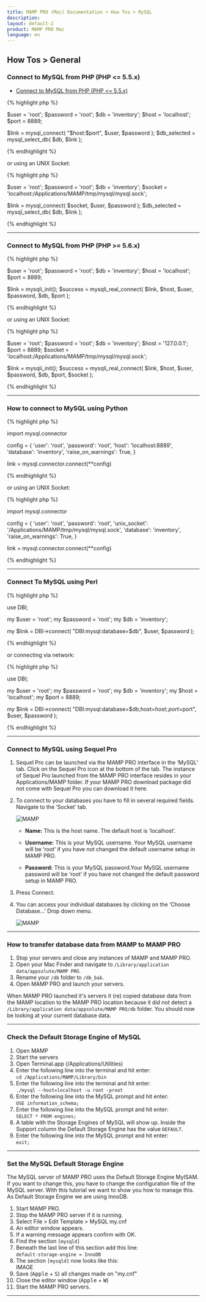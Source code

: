 ```yaml
---
title: MAMP PRO (Mac) Documentation > How Tos > MySQL
description: 
layout: default-2
product: MAMP PRO Mac
language: en
---
```


## How Tos > General

<a name="php_connect_mysql"></a> 

### Connect to MySQL from PHP (PHP <= 5.5.x)
- [Connect to MySQL from PHP (PHP <= 5.5.x)](New-Install/)  

{% highlight php %}

$user = 'root';
$password = 'root';
$db = 'inventory';
$host = 'localhost';
$port = 8889;

$link = mysql_connect(
   "$host:$port", 
   $user, 
   $password
);
$db_selected = mysql_select_db(
   $db, 
   $link
);

{% endhighlight %}

or using an UNIX Socket:

{% highlight php %}

$user = 'root';
$password = 'root';
$db = 'inventory';
$socket = 'localhost:/Applications/MAMP/tmp/mysql/mysql.sock';

$link = mysql_connect(
   $socket, 
   $user, 
   $password
);
$db_selected = mysql_select_db(
   $db, 
   $link
);

{% endhighlight %}

---

<a name="php_connect_mysqli"></a> 

### Connect to MySQL from PHP (PHP >= 5.6.x)

{% highlight php %}

$user = 'root';
$password = 'root';
$db = 'inventory';
$host = 'localhost';
$port = 8889;

$link = mysqli_init();
$success = mysqli_real_connect(
   $link, 
   $host, 
   $user, 
   $password, 
   $db,
   $port
);

{% endhighlight %}

or using an UNIX Socket:

{% highlight php %}

$user = 'root';
$password = 'root';
$db = 'inventory';
$host = '127.0.0.1';
$port = 8889;
$socket = 'localhost:/Applications/MAMP/tmp/mysql/mysql.sock';

$link = mysqli_init();
$success = mysqli_real_connect(
   $link, 
   $host,
   $user, 
   $password, 
   $db,
   $port,
   $socket
);

{% endhighlight %}

---

<a name="python_connect"></a>

### How to connect to MySQL using Python 

{% highlight php %}

import mysql.connector

config = {
  'user': 'root',
  'password': 'root',
  'host': 'localhost:8889',
  'database': 'inventory',
  'raise_on_warnings': True,
}

link = mysql.connector.connect(**config)

{% endhighlight %}


or using an UNIX Socket:

{% highlight php %}

import mysql.connector

config = {
  'user': 'root',
  'password': 'root',
  'unix_socket': '/Applications/MAMP/tmp/mysql/mysql.sock',
  'database': 'inventory',
  'raise_on_warnings': True,
}

link = mysql.connector.connect(**config)

{% endhighlight %}

---

<a name="perl_connect"></a> 

### Connect To MySQL using Perl 

{% highlight php %}

use DBI;
 
my $user = 'root';
my $password = 'root';
my $db = 'inventory';

my $link = DBI->connect(
   "DBI:mysql:database=$db", 
   $user, 
   $password
);

{% endhighlight %}

or connecting via network:

{% highlight php %}

use DBI;
 
my $user = 'root';
my $password = 'root';
my $db = 'inventory';
my $host = 'localhost';
my $port = 8889;

my $link = DBI->connect(
   "DBI:mysql:database=$db;host=$host;port=$port", 
   $user, 
   $password
);

{% endhighlight %}

<a name="connect_using_sequel_pro"></a>

---

### Connect to MySQL using Sequel Pro

1. Sequel Pro can be launched via the MAMP PRO interface in the ‘MySQL’ tab. Click on the Sequel Pro icon at the bottom of the tab. The instance of Sequel Pro launched from the MAMP PRO interface resides in your Applications/MAMP folder. If your MAMP PRO download package did not come with Sequel Pro you can download it here.

2. To connect to your databases you have to fill in several required fields. Navigate to the ‘Socket’ tab.

   ![MAMP](/en/MAMP-PRO-Mac/How-Tos/MySQL/SequelProInterface.png)


   *  **Name:** This is the host name. The default host is ‘localhost’.

   *  **Username:** This is your MySQL username. Your MySQL username will be ‘root’ if you have not changed the default             username setup in MAMP PRO.

   *  **Password:** This is your MySQL password.Your MySQL username password will be ‘root’ if you have not changed the             default password setup in MAMP PRO.

3. Press Connect.

4. You can access your individual databases by clicking on the ‘Choose Database…’ Drop down menu.

   ![MAMP](/en/MAMP-PRO-Mac/How-Tos/MySQL/SequelProDatabaseList.png)

---
<a name="upgrade_to_mamp_pro_missing_databases"></a>

### How to transfer database data from MAMP to MAMP PRO

1. Stop your servers and close any instances of MAMP and MAMP PRO.
2. Open your Mac Finder and navigate to `/Library/application data/appsolute/MAMP PRO`.
3. Rename your `/db` folder to `/db_bak`.
4. Open MAMP PRO and launch your servers.

When MAMP PRO launched it's servers it (re) copied database data from the MAMP location to the MAMP PRO location because it did not detect a `/Library/application data/appsolute/MAMP PRO/db` folder. You should now be looking at your current database data.

---

### Check the Default Storage Engine of MySQL

1. Open MAMP
2. Start the servers
3. Open Terminal.app (/Applications/Utilities)
4. Enter the following line into the terminal and hit enter:  
   `cd /Applications/MAMP/Library/bin`
5. Enter the following line into the terminal and hit enter:  
   `./mysql --host=localhost -u root -proot`
6. Enter the following line into the MySQL prompt and hit enter:  
  `USE information_schema;`
7. Enter the following line into the MySQL prompt and hit enter:  
   `SELECT * FROM engines;`
8. A table with the Storage Engines of MySQL will show up. Inside the Support column the Default Storage Engine
   has the value `DEFAULT`.
9. Enter the following line into the MySQL prompt and hit enter:  
   `exit;`

---

### Set the MySQL Default Storage Engine

The MySQL server of MAMP PRO uses the Default Storage Engine MyISAM. If you want to change this, you have to change the configuration file of the MySQL server. With this tutorial we want to show you how to manage this. As Default Storage Engine we are using InnoDB.

1. Start MAMP PRO.
2. Stop the MAMP PRO server if it is running. 
3. Select File > Edit Template > MySQL my.cnf 
4. An editor window appears.
5. If a warning message appears confirm with OK.
6. Find the section `[mysqld]`
7. Beneath the last line of this section add this line:  
   `default-storage-engine = InnoDB`
8. The section `[mysqld]` now looks like this:  
   IMAGE
9. Save (<kbd>Apple</kbd> + <kbd>S</kbd>) all changes made on "my.cnf"
10. Close the editor window (<kbd>Apple</kbd> + <kbd>W</kbd>)
11. Start the MAMP PRO servers.

---

